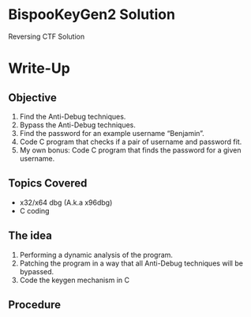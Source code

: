 # BispooKeyGen2 Solution
Reversing CTF Solution

# Write-Up
## Objective
1. Find the Anti-Debug techniques.
2. Bypass the Anti-Debug techniques.
3. Find the password for an example username “Benjamin”.
4. Code C program that checks if a pair of username and password fit.
5. My own bonus: Code C program that finds the password for a given username.

## Topics Covered
<ul>
  <li>x32/x64 dbg (A.k.a x96dbg)</li>
  <li>C coding</li>
</ul>

## The idea
1. Performing a dynamic analysis of the program.
2. Patching the program in a way that all Anti-Debug techniques will be bypassed.
3. Code the keygen mechanism in C

## Procedure
